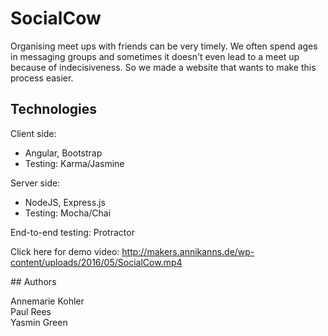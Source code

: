 # SocialCow

Organising meet ups with friends can be very timely. We often spend ages in messaging groups and sometimes it doesn't even lead to a meet up because of indecisiveness. So we made a website that wants to make this process easier.

## Technologies

Client side:
* Angular, Bootstrap
* Testing: Karma/Jasmine

Server side:
* NodeJS, Express.js
* Testing: Mocha/Chai

End-to-end testing: Protractor

Click here for demo video: http://makers.annikanns.de/wp-content/uploads/2016/05/SocialCow.mp4

## Authors

Annemarie Kohler  
Paul Rees  
Yasmin Green  
